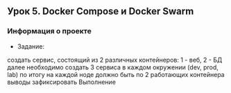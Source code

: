 ## Урок 5. Docker Compose и Docker Swarm
### Информация о проекте
* Задание:

создать сервис, состоящий из 2 различных контейнеров: 1 - веб, 2 - БД
далее необходимо создать 3 сервиса в каждом окружении (dev, prod, lab)
по итогу на каждой ноде должно быть по 2 работающих контейнера
выводы зафиксировать
Выполнение